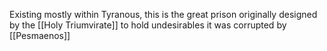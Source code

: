 Existing mostly within Tyranous, this is the great prison originally designed by the [[Holy Triumvirate]] to hold undesirables it was corrupted by [[Pesmaenos]]